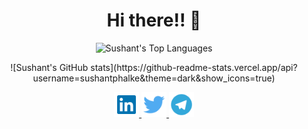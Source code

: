 
<h1 align="center">Hi there!! 👋</h1>

<p align="center">
    <img width="500"
        src="https://github-readme-stats.sushantphalke.vercel.app/api/top-langs/?username=SushantPhalke&langs_count=10&layout=compact&theme=tokyonight" 
        alt="Sushant's Top Languages"
    />
</p>
<p align="center">
    ![Sushant's GitHub stats](https://github-readme-stats.vercel.app/api?username=sushantphalke&theme=dark&show_icons=true)

</p>
<p align="center">
    <a href="https://www.linkedin.com/in/sushantphalke/">
        <img src='img/linkedin.svg' alt='linkedin' height='40'>
    </a>
    <a href="https://twitter.com/sushantphalke2">
        <img src='img/twitter.svg' alt='twitter' height='40'>
    </a>
    <a href="https://telegram.me/sushant phalke">
        <img src='img/telegram.svg' alt='telegram' height='40'>
    </a>
</p>

<!--
**SushantPhalke/sushantphalke** is a ✨ _special_ ✨ repository because its `README.md` (this file) appears on your GitHub profile.

Here are some ideas to get you started:

- 🔭 I’m currently working on ...
- 🌱 I’m currently learning ...
- 👯 I’m looking to collaborate on ...
- 🤔 I’m looking for help with ...
- 💬 Ask me about ...
- 📫 How to reach me: ...
- 😄 Pronouns: ...
- ⚡ Fun fact: ...
-->
